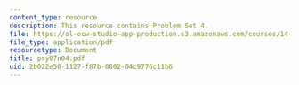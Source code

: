 ```yaml
---
content_type: resource
description: This resource contains Problem Set 4.
file: https://ol-ocw-studio-app-production.s3.amazonaws.com/courses/14-32-econometrics-spring-2007/2b022e501127f87b080204c9776c11b6_psy07n04.pdf
file_type: application/pdf
resourcetype: Document
title: psy07n04.pdf
uid: 2b022e50-1127-f87b-0802-04c9776c11b6
---
```

